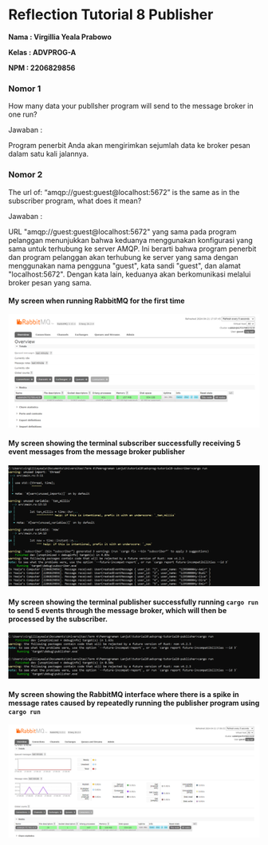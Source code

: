 # Reflection Tutorial 8 Publisher
**Nama : Virgillia Yeala Prabowo**

**Kelas : ADVPROG-A**

**NPM : 2206829856**

### Nomor 1
How many data your publlsher program will send to the message broker in one
run? 

Jawaban :

Program penerbit Anda akan mengirimkan sejumlah data ke broker pesan dalam satu kali jalannya.
### Nomor 2
The url of: “amqp://guest:guest@localhost:5672” is the same as in the subscriber
program, what does it mean?

Jawaban : 

URL "amqp://guest:guest@localhost:5672" yang sama pada program pelanggan menunjukkan bahwa keduanya menggunakan konfigurasi yang sama untuk terhubung ke server AMQP. Ini berarti bahwa program penerbit dan program pelanggan akan terhubung ke server yang sama dengan menggunakan nama pengguna "guest", kata sandi "guest", dan alamat "localhost:5672". Dengan kata lain, keduanya akan berkomunikasi melalui broker pesan yang sama.

#### My screen when running RabbitMQ for the first time
![alt text](assets/images/image1.png)

#### My screen showing the terminal subscriber successfully receiving 5 event messages from the message broker publisher
![alt text](assets/images/image2.png)

#### My screen showing the terminal publisher successfully running `cargo run` to send 5 events through the message broker, which will then be processed by the subscriber.
![alt text](assets/images/image3.png)

#### My screen showing the RabbitMQ interface where there is a spike in message rates caused by repeatedly running the publisher program using `cargo run`
![alt text](assets/images/image4.png)